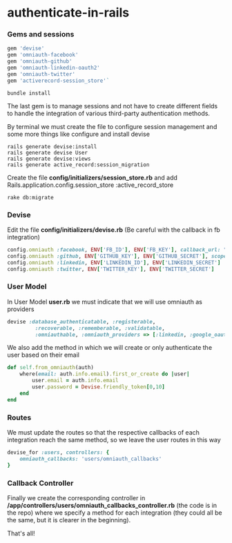 # authenticate-in-rails

### Gems and sessions

```ruby
gem 'devise'
gem 'omniauth-facebook'
gem 'omniauth-github'
gem 'omniauth-linkedin-oauth2'
gem 'omniauth-twitter'
gem 'activerecord-session_store'`
```

`bundle install`

The last gem is to manage sessions and not have to create different fields to handle the integration of various third-party authentication methods.

By terminal we must create the file to configure session management and some more things like configure and install devise

```
rails generate devise:install
rails generate devise User
rails generate devise:views
rails generate active_record:session_migration
```

Create the file **config/initializers/session_store.rb** and add Rails.application.config.session_store :active_record_store

`rake db:migrate`

### Devise
Edit the file **config/initializers/devise.rb** (Be careful with the callback in fb integration)
```ruby
config.omniauth :facebook, ENV['FB_ID'], ENV['FB_KEY'], callback_url: "http://localhost:3000/users/auth/facebook/callback"
config.omniauth :github, ENV['GITHUB_KEY'], ENV['GITHUB_SECRET'], scope: 'user:email'
config.omniauth :linkedin, ENV['LINKEDIN_ID'], ENV['LINKEDIN_SECRET']
config.omniauth :twitter, ENV['TWITTER_KEY'], ENV['TWITTER_SECRET']
```

### User Model
In User Model **user.rb** we must indicate that we will use omniauth as providers
```ruby
devise :database_authenticatable, :registerable,
         :recoverable, :rememberable, :validatable,
         :omniauthable, :omniauth_providers => [:linkedin, :google_oauth2, :github, :facebook]
```

We also add the method in which we will create or only authenticate the user based on their email
```ruby
def self.from_omniauth(auth)
	where(email: auth.info.email).first_or_create do |user|
		user.email = auth.info.email
		user.password = Devise.friendly_token[0,10]
	end
end
```

### Routes
We must update the routes so that the respective callbacks of each integration reach the same method, so we leave the user routes in this way
```ruby
devise_for :users, controllers: {
	omniauth_callbacks: 'users/omniauth_callbacks'
}
```

### Callback Controller
Finally we create the corresponding controller in **/app/controllers/users/omniauth_callbacks_controller.rb** (the code is in the repo) where we specify a method for each integration (they could all be the same, but it is clearer in the beginning).

That's all!

